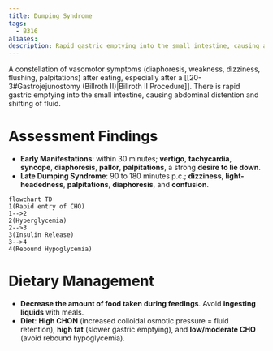 ```yaml
---
title: Dumping Syndrome
tags:
  - B316
aliases: 
description: Rapid gastric emptying into the small intestine, causing abdominal distention. It is a constellation of vasomotor symptoms after eating.
---
```

A constellation of vasomotor symptoms (diaphoresis, weakness, dizziness, flushing, palpitations) after eating, especially after a [[20-3#Gastrojejunostomy (Billroth II)|Billroth II Procedure]]. There is rapid gastric emptying into the small intestine, causing abdominal distention and shifting of fluid.
# Assessment Findings
- **Early Manifestations**: within 30 minutes; **vertigo**, **tachycardia**, **syncope**, **diaphoresis**, **pallor**, **palpitations**, a strong **desire to lie down**.
- **Late Dumping Syndrome**: 90 to 180 minutes p.c.; **dizziness**, **light-headedness**, **palpitations**, **diaphoresis**, and **confusion**.
```mermaid
flowchart TD
1(Rapid entry of CHO)
1-->2
2(Hyperglycemia)
2-->3
3(Insulin Release)
3-->4
4(Rebound Hypoglycemia)
```
# Dietary Management
- **Decrease the amount of food taken during feedings**. Avoid **ingesting liquids** with meals.
- **Diet**: **High CHON** (increased colloidal osmotic pressure = fluid retention), **high fat** (slower gastric emptying), and **low/moderate CHO** (avoid rebound hypoglycemia).